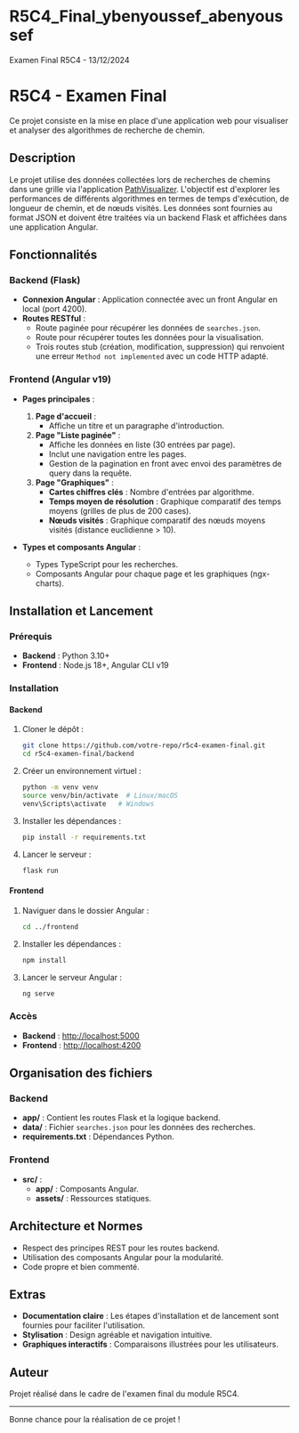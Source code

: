 # R5C4_Final_ybenyoussef_abenyoussef
Examen Final R5C4 - 13/12/2024

# R5C4 - Examen Final

Ce projet consiste en la mise en place d'une application web pour visualiser et analyser des algorithmes de recherche de chemin.

## Description

Le projet utilise des données collectées lors de recherches de chemins dans une grille via l'application [PathVisualizer](https://tlouvet.github.io/PathVisualizer/). L'objectif est d'explorer les performances de différents algorithmes en termes de temps d'exécution, de longueur de chemin, et de nœuds visités. Les données sont fournies au format JSON et doivent être traitées via un backend Flask et affichées dans une application Angular.

## Fonctionnalités

### Backend (Flask)
- **Connexion Angular** : Application connectée avec un front Angular en local (port 4200).
- **Routes RESTful** :
  - Route paginée pour récupérer les données de `searches.json`.
  - Route pour récupérer toutes les données pour la visualisation.
  - Trois routes stub (création, modification, suppression) qui renvoient une erreur `Method not implemented` avec un code HTTP adapté.

### Frontend (Angular v19)
- **Pages principales** :
  1. **Page d'accueil** :
     - Affiche un titre et un paragraphe d'introduction.
  2. **Page "Liste paginée"** :
     - Affiche les données en liste (30 entrées par page).
     - Inclut une navigation entre les pages.
     - Gestion de la pagination en front avec envoi des paramètres de query dans la requête.
  3. **Page "Graphiques"** :
     - **Cartes chiffres clés** : Nombre d'entrées par algorithme.
     - **Temps moyen de résolution** : Graphique comparatif des temps moyens (grilles de plus de 200 cases).
     - **Nœuds visités** : Graphique comparatif des nœuds moyens visités (distance euclidienne > 10).

- **Types et composants Angular** :
  - Types TypeScript pour les recherches.
  - Composants Angular pour chaque page et les graphiques (ngx-charts).

## Installation et Lancement

### Prérequis
- **Backend** : Python 3.10+
- **Frontend** : Node.js 18+, Angular CLI v19

### Installation

#### Backend
1. Cloner le dépôt :
   ```bash
   git clone https://github.com/votre-repo/r5c4-examen-final.git
   cd r5c4-examen-final/backend
   ```
2. Créer un environnement virtuel :
   ```bash
   python -m venv venv
   source venv/bin/activate  # Linux/macOS
   venv\Scripts\activate   # Windows
   ```
3. Installer les dépendances :
   ```bash
   pip install -r requirements.txt
   ```
4. Lancer le serveur :
   ```bash
   flask run
   ```

#### Frontend
1. Naviguer dans le dossier Angular :
   ```bash
   cd ../frontend
   ```
2. Installer les dépendances :
   ```bash
   npm install
   ```
3. Lancer le serveur Angular :
   ```bash
   ng serve
   ```

### Accès
- **Backend** : [http://localhost:5000](http://localhost:5000)
- **Frontend** : [http://localhost:4200](http://localhost:4200)

## Organisation des fichiers

### Backend
- **app/** : Contient les routes Flask et la logique backend.
- **data/** : Fichier `searches.json` pour les données des recherches.
- **requirements.txt** : Dépendances Python.

### Frontend
- **src/** :
  - **app/** : Composants Angular.
  - **assets/** : Ressources statiques.

## Architecture et Normes
- Respect des principes REST pour les routes backend.
- Utilisation des composants Angular pour la modularité.
- Code propre et bien commenté.

## Extras
- **Documentation claire** : Les étapes d'installation et de lancement sont fournies pour faciliter l'utilisation.
- **Stylisation** : Design agréable et navigation intuitive.
- **Graphiques interactifs** : Comparaisons illustrées pour les utilisateurs.

## Auteur
Projet réalisé dans le cadre de l'examen final du module R5C4.

---

Bonne chance pour la réalisation de ce projet !


